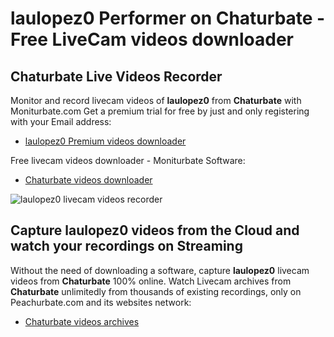 # laulopez0 Performer on Chaturbate - Free LiveCam videos downloader

## Chaturbate Live Videos Recorder

Monitor and record livecam videos of **laulopez0** from **Chaturbate** with Moniturbate.com
Get a premium trial for free by just and only registering with your Email address:
* [laulopez0 Premium videos downloader](https://moniturbate.com/request-demo-licence-key.html)

Free livecam videos downloader - Moniturbate Software:
* [Chaturbate videos downloader](https://moniturbate.com/moniturbate-download-software.html)

![laulopez0 livecam videos recorder](https://peachurnet.com/templates/moniturbate-software.png)


## Capture laulopez0 videos from the Cloud and watch your recordings on Streaming

Without the need of downloading a software, capture **laulopez0** livecam videos from **Chaturbate** 100% online.
Watch Livecam archives from **Chaturbate** unlimitedly from thousands of existing recordings, only on Peachurbate.com and its websites network:
* [Chaturbate videos archives](https://peachurnet.com/)